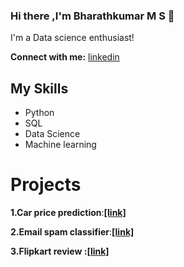 ### Hi there ,I'm Bharathkumar M S 👋
I'm a Data science enthusiast!

**Connect with me:** [linkedin](https://www.linkedin.com/in/bharathkumar-m-s-1736221b0/)

## My Skills
- Python
- SQL
- Data Science
- Machine learning

# Projects
**1.Car price prediction**:**[[link]](https://car-price-prediction-msb.herokuapp.com/)**

**2.Email spam classifier**:**[[link]](https://email-spam-classifier-5.herokuapp.com/)**

**3.Flipkart review **:**[[link]](https://flipkart-review-scrapper5.herokuapp.com/)**





<!---
Bharathkumar-ms/Bharathkumar-ms is a ✨ special ✨ repository because its `README.md` (this file) appears on your GitHub profile.
You can click the Preview link to take a look at your changes.
--->
